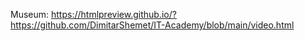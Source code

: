  Museum: https://htmlpreview.github.io/?https://github.com/DimitarShemet/IT-Academy/blob/main/video.html

